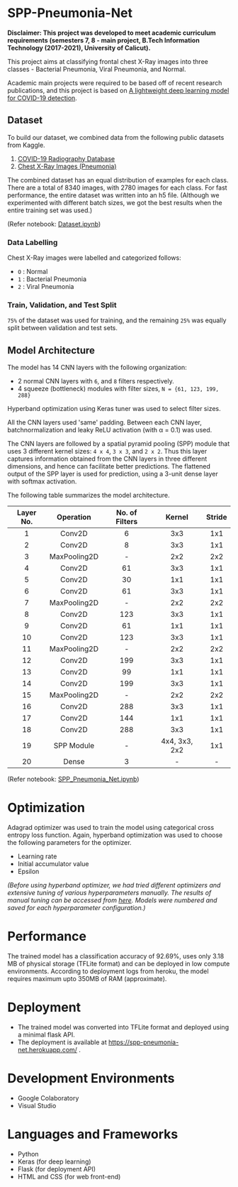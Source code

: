 # SPP-Pneumonia-Net

**Disclaimer: This project was developed to meet academic curriculum requirements (semesters 7, 8 - main project, B.Tech Information Technology (2017-2021), University of Calicut).**

This project aims at classifying frontal chest X-Ray images into three classes - Bacterial Pneumonia, Viral Pneumonia, and Normal. 

Academic main projects were required to be based off of recent research publications, and this project is based on [A lightweight deep learning model for COVID-19 detection](https://ieeexplore.ieee.org/document/9188133).

## Dataset
To build our dataset, we combined data from the following public datasets from Kaggle.
1. [COVID-19 Radiography Database](https://www.kaggle.com/tawsifurrahman/covid19-radiography-database)
2. [Chest X-Ray Images (Pneumonia)](https://www.kaggle.com/paultimothymooney/chest-xray-pneumonia)

The combined dataset has an equal distribution of examples for each class. There are a total of 8340 images, with 2780 images for each class.
For fast performance, the entire dataset was written into an h5 file. (Although we experimented with different batch sizes, we got the best results when the entire training set was used.)

(Refer notebook: [Dataset.ipynb](https://github.com/jincy-p-janardhanan/SPP-Pneumonia-Net/blob/main/Dataset.ipynb))

### Data Labelling
Chest X-Ray images were labelled and categorized follows:
- `O` : Normal
- `1` : Bacterial Pneumonia
- `2` : Viral Pneumonia

### Train, Validation, and Test Split
`75%` of the dataset was used for training, and the remaining `25%` was equally split between validation and test sets.

## Model Architecture
The model has 14 CNN layers with the following organization:
- 2 normal CNN layers with `6`, and `8` filters respectively.
- 4 squeeze (bottleneck) modules with filter sizes, `N = {61, 123, 199, 288}`

Hyperband optimization using Keras tuner was used to select filter sizes.

All the CNN layers used 'same' padding. Between each CNN layer, batchnormalization and leaky ReLU activation (with α = 0.1) was used.

The CNN layers are followed by a spatial pyramid pooling (SPP) module that uses 3 different kernel sizes: `4 x 4`, `3 x 3`, and `2 x 2`. Thus this layer captures information obtained from the CNN layers in three different dimensions, and hence can facilitate better predictions. The flattened output of the SPP layer is used for prediction, using a 3-unit dense layer with softmax activation.

The following table summarizes the model architecture.

| **Layer No.** 	| **Operation** 	| **No. of Filters** 	|   **Kernel**  	| **Stride** 	|
|:-------------:	|:-------------:	|:------------------:	|:-------------:	|:----------:	|
|       1       	|     Conv2D    	|          6         	|      3x3      	|     1x1    	|
|       2       	|     Conv2D    	|          8         	|      3x3      	|     1x1    	|
|       3       	|  MaxPooling2D 	|          -         	|      2x2      	|     2x2    	|
|       4       	|     Conv2D    	|         61         	|      3x3      	|     1x1    	|
|       5       	|     Conv2D    	|         30         	|      1x1      	|     1x1    	|
|       6       	|     Conv2D    	|         61         	|      3x3      	|     1x1    	|
|       7       	|  MaxPooling2D 	|          -         	|      2x2      	|     2x2    	|
|       8       	|     Conv2D    	|         123        	|      3x3      	|     1x1    	|
|       9       	|     Conv2D    	|         61         	|      1x1      	|     1x1    	|
|       10      	|     Conv2D    	|         123        	|      3x3      	|     1x1    	|
|       11      	|  MaxPooling2D 	|          -         	|      2x2      	|     2x2    	|
|       12      	|     Conv2D    	|         199        	|      3x3      	|     1x1    	|
|       13      	|     Conv2D    	|         99         	|      1x1      	|     1x1    	|
|       14      	|     Conv2D    	|         199        	|      3x3      	|     1x1    	|
|       15      	|  MaxPooling2D 	|          -         	|      2x2      	|     2x2    	|
|       16      	|     Conv2D    	|         288        	|      3x3      	|     1x1    	|
|       17      	|     Conv2D    	|         144        	|      1x1      	|     1x1    	|
|       18      	|     Conv2D    	|         288        	|      3x3      	|     1x1    	|
|       19      	|   SPP Module  	|          -         	| 4x4, 3x3, 2x2 	|     1x1    	|
|       20      	|     Dense     	|          3         	|       -       	|      -     	|

(Refer notebook: [SPP_Pneumonia_Net.ipynb](https://github.com/jincy-p-janardhanan/SPP-Pneumonia-Net/blob/main/SPP_Pneumonia_Net.ipynb))

# Optimization
Adagrad optimizer was used to train the model using categorical cross entropy loss function. Again, hyperband optimization was used to choose the following parameters for the optimizer.
 - Learning rate
 - Initial accumulator value
 - Epsilon

*(Before using hyperband optimizer, we had tried different optimizers and extensive tuning of various hyperparameters manually. The results of manual tuning can be accessed from [here](https://docs.google.com/spreadsheets/d/e/2PACX-1vRyuTVBEW_D-BaCbOQVZTYOKJ4ZI6E7KvUmpEE2HzY4vSboz4ks3PYrd3o4jMfS04KAJ1X6QpHz02JK/pubhtml?gid=0&single=true). Models were numbered and saved for each hyperparameter configuration.)*

# Performance
The trained model has a classification accuracy of 92.69%, uses only 3.18 MB of physical storage (TFLite format) and can be deployed in low compute environments. According to deployment logs from heroku, the model requires maximum upto 350MB of RAM (approximate).

# Deployment
- The trained model was converted into TFLite format and deployed using a minimal flask API.
- The deployment is available at https://spp-pneumonia-net.herokuapp.com/ .

# Development Environments
- Google Colaboratory
- Visual Studio

# Languages and Frameworks
- Python
- Keras (for deep learning)
- Flask (for deployment API)
- HTML and CSS (for web front-end)
